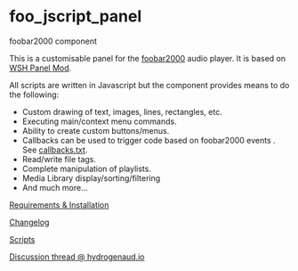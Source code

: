 # foo_jscript_panel
foobar2000 component

This is a customisable panel for the [foobar2000](https://www.foobar2000.org) audio player. It is based on [WSH Panel Mod](https://code.google.com/p/foo-wsh-panel-mod/).

All scripts are written in Javascript but the component provides means to do the following:

* Custom drawing of text, images, lines, rectangles, etc.
* Executing main/context menu commands.
* Ability to create custom buttons/menus.
* Callbacks can be used to trigger code based on foobar2000 events . See [callbacks.txt](https://raw.githubusercontent.com/19379/foo-jscript-panel/master/foobar2000/foo_jscript_panel/docs/Callbacks.txt).
* Read/write file tags.
* Complete manipulation of playlists.
* Media Library display/sorting/filtering
* And much more...

[Requirements & Installation](https://github.com/19379/foo-jscript-panel/wiki/Requirements-&-Installation)

[Changelog](https://github.com/19379/foo-jscript-panel/blob/master/CHANGELOG.md)

[Scripts](https://github.com/19379/foo-jscript-panel/wiki/Scripts)

[Discussion thread @ hydrogenaud.io](https://hydrogenaud.io/index.php/topic,110499.0.html)
